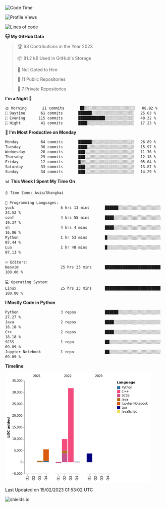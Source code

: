 <!--START_SECTION:waka-->
![Code Time](http://img.shields.io/badge/Code%20Time-182%20hrs%2037%20mins-blue)

![Profile Views](http://img.shields.io/badge/Profile%20Views-0-blue)

![Lines of code](https://img.shields.io/badge/From%20Hello%20World%20I%27ve%20Written-51%20Thousand%20lines%20of%20code-blue)

**🐱 My GitHub Data** 

> 🏆 63 Contributions in the Year 2023
 > 
> 📦 81.2 kB Used in GitHub's Storage 
 > 
> 🚫 Not Opted to Hire
 > 
> 📜 11 Public Repositories 
 > 
> 🔑 7 Private Repositories  
 > 
**I'm a Night 🦉** 

```text
🌞 Morning       21 commits       ██░░░░░░░░░░░░░░░░░░░░░░░   08.82 % 
🌆 Daytime       61 commits       ██████░░░░░░░░░░░░░░░░░░░   25.63 % 
🌃 Evening      115 commits       ████████████░░░░░░░░░░░░░   48.32 % 
🌙 Night         41 commits       ████░░░░░░░░░░░░░░░░░░░░░   17.23 % 

```
📅 **I'm Most Productive on Monday** 

```text
Monday          64 commits       ██████░░░░░░░░░░░░░░░░░░░   26.89 % 
Tuesday         38 commits       ████░░░░░░░░░░░░░░░░░░░░░   15.97 % 
Wednesday       28 commits       ███░░░░░░░░░░░░░░░░░░░░░░   11.76 % 
Thursday        29 commits       ███░░░░░░░░░░░░░░░░░░░░░░   12.18 % 
Friday          12 commits       █░░░░░░░░░░░░░░░░░░░░░░░░   05.04 % 
Saturday        33 commits       ███░░░░░░░░░░░░░░░░░░░░░░   13.87 % 
Sunday          34 commits       ███░░░░░░░░░░░░░░░░░░░░░░   14.29 % 

```


📊 **This Week I Spent My Time On** 

```text
⌚︎ Time Zone: Asia/Shanghai

💬 Programming Languages: 
yuck                     6 hrs 13 mins       ██████░░░░░░░░░░░░░░░░░░░   24.52 % 
conf                     4 hrs 55 mins       ████░░░░░░░░░░░░░░░░░░░░░   19.37 % 
sh                       4 hrs 4 mins        ████░░░░░░░░░░░░░░░░░░░░░   16.06 % 
Python                   1 hr 53 mins        █░░░░░░░░░░░░░░░░░░░░░░░░   07.44 % 
Lua                      1 hr 48 mins        █░░░░░░░░░░░░░░░░░░░░░░░░   07.13 % 

🔥 Editors: 
Neovim                   25 hrs 23 mins      █████████████████████████   100.00 % 

💻 Operating System: 
Linux                    25 hrs 23 mins      █████████████████████████   100.00 % 

```

**I Mostly Code in Python** 

```text
Python                   3 repos             ██████░░░░░░░░░░░░░░░░░░░   27.27 % 
Java                     2 repos             ████░░░░░░░░░░░░░░░░░░░░░   18.18 % 
C++                      2 repos             ████░░░░░░░░░░░░░░░░░░░░░   18.18 % 
SCSS                     1 repo              ██░░░░░░░░░░░░░░░░░░░░░░░   09.09 % 
Jupyter Notebook         1 repo              ██░░░░░░░░░░░░░░░░░░░░░░░   09.09 % 

```


**Timeline**

![Chart not found](https://raw.githubusercontent.com/kopp4/kopp4/main/charts/bar_graph.png) 


 Last Updated on 15/02/2023 01:53:02 UTC
<!--END_SECTION:waka-->
![shields.io](https://img.shields.io/github/commit-activity/w/kopp4/kopp4?color=g&label=abusing%20bot&style=flat-square)

